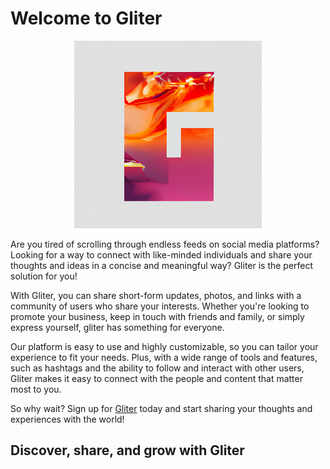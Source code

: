 # Welcome to Gliter

<p align="center">
<img src='https://github.com/GliterIn/.github/blob/main/profile/GliterLogo.png' width='300'>
</p>
Are you tired of scrolling through endless feeds on social media platforms? Looking for a way to connect with like-minded individuals and share your thoughts and ideas in a concise and meaningful way? Gliter is the perfect solution for you!

With Gliter, you can share short-form updates, photos, and links with a community of users who share your interests. Whether you're looking to promote your business, keep in touch with friends and family, or simply express yourself, gliter has something for everyone.

Our platform is easy to use and highly customizable, so you can tailor your experience to fit your needs. Plus, with a wide range of tools and features, such as hashtags and the ability to follow and interact with other users, Gliter makes it easy to connect with the people and content that matter most to you.

So why wait? Sign up for [Gliter](https://gliter.in) today and start sharing your thoughts and experiences with the world!

## Discover, share, and grow with Gliter
